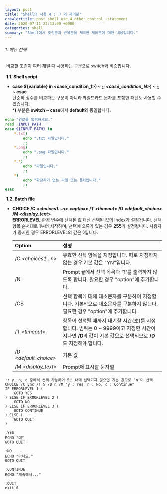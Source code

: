```yaml
---
layout: post
title: "Shell의 사용 4 : 그 외 제어문"
crawlertitle: post_shell_use_4_other_control_-statement
date: 2020-07-11 22:13:00 +0900
categories: shell
summary: "Shell에서 조건문과 반복문을 제외한 제어문에 대한 내용입니다."
---
```

###### 1. 메뉴 선택  
&nbsp;비교할 조건이 여러 개일 때 사용하는 구문으로 switch와 비슷합니다.  
<br>
&nbsp;**1.1. Shell script**  
- **case ${variable} in \<case_condition_1\>) ~ ;; _\<case_condition_N\>_) ~ ;; ~ esac**    
단순히 정수를 비교하는 구문이 아니라 와일드카드 문자를 포함한 패턴도 사용할 수 있습니다.  
***)** 부분은 **switch ~ case**에서 **default**와 동일합니다.   
~~~sh
echo "경로를 입력하세요."
read  INPUT_PATH
case ${INPUT_PATH} in
    *.txt)
        echo ".txt 파일입니다."
        ;;
    *.png)
        echo ".png 파일입니다."
        ;;
    *.*)
        echo "파일입니다."
        ;;
    *) 
        echo "확장자가 없는 파일 또는 폴더입니다."
        ;;
esac
~~~  

&nbsp;**1.2. Batch file**  
- **CHOICE /C  _\<choices1...n\>_ _\<option\>_ /T _\<timeout\>_ /D _\<default_choice\>_ /M _\<display_text\>_**  
**ERRORLEVEL** 환경 변수에 선택된 값 대신 선택된 값의 Index가 설정됩니다. 선택 항목 순서대로 1부터 시작하며, 선택에 오류가 있는 경우 **255**가 설정됩니다. 사용자가 중지한 경우 ERRORLEVEL의 값은 0입니다.    

    |**Option**|**설명**|
    |:----|:----|
    |/C  _\<choices1...n\>_|유효한 선택 항목을 지정합니다. 따로 지정하지 않는 경우 기본 값은 "YN"입니다.|  
    |/N|Prompt 끝에서 선택 목록과 '?'를 출력하지 않도록 합니다. 필요한 경우 "option"에 추가합니다.|
    |/CS|선택 항목에 대해 대소문자를 구분하여 지정합니다. 기본적으로 대소문자를 구분하지 않는다. 필요한 경우 "option"에 추가합니다.|
    |/T _\<timeout\>_|항목이 선택될 때까지 대기할 시간(초)를 지정합니다. 범위는 0 ~ 9999이고 지정한 시간이 지나면 **/D**의 값이 기본 값으로 선택되므로 **/D**도 지정해야 합니다.|
    |/D _\<default_choice\>_|기본 값|
    |/M _\<display_text\>_|Prompt에 표시할 문자열|  

~~~batch
:: y, n, c 중에서 선택 가능하며 5초 내에 선택되지 않으면 기본 값으로 'n'이 선택
CHOICE /C ync /T 5 /D n /M "y : Yes, n : No, c : Continue"
IF ERRORLEVEL 1 (
    GOTO YES
) ELSE IF ERRORLEVEL 2 (
    GOTO NO
) ELSE IF ERRORLEVEL 3 (
    GOTO CONTINUE
) ELSE (
    GOTO QUIT
)

:YES
ECHO "예"
GOTO QUIT

:NO
ECHO "아니오."
GOTO QUIT

:CONTINUE
ECHO "계속해서..."

:QUIT
exit 0
~~~  
